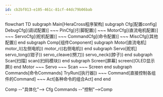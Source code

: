 ```yaml
---
id: cb2bf013-e105-461c-81cf-44dc79b06bab
---
```

flowchart TD
subgraph Main[HeraCross程序架构]
    subgraph Cfg[配置config]
        DebugCfg[(调试配置)] ~~~
        PinCfg[(引脚配置)] ~~~
        MotorCfg[(直流电机配置)] ~~~
        ServoCfg[(舵机配置)] ~~~
        CommandCfg[(命令配置)] ~~~
        MiscCfg[(其他配置)]
    end
    subgraph Comp[组件Conponent]
        subgraph Motor[直流电机]
            motor_l((左侧电机))
            motor_r((右侧电机))
        end
        subgraph Servo[舵机]
            servo_tong((钳子))
            servo_cleave((劈刀))
            servo_neck((脖子))
        end
        subgraph Scan[扫描]
            scan((扫码模块))
        end
        subgraph Screen[屏幕]
            screen((OLED显示屏))
        end
        Motor ~~~ Servo ~~~ Scan ~~~ Screen 
    end
    subgraph Commands[命令Commands]
        TryRun([执行器]) ~~~
        Command[直接控制各组件的Command] ~~~
        Act[各种命令的组合Act]
    end
end

Comp --"具体化"--> Cfg
Commands --"控制"-->Comp